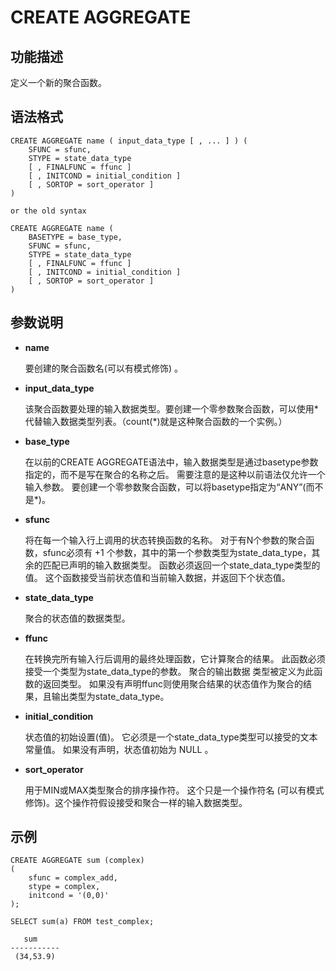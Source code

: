 # CREATE AGGREGATE<a name="ZH-CN_TOPIC_0000001127460521"></a>

## 功能描述<a name="section12436651105814"></a>

定义一个新的聚合函数。

## 语法格式<a name="section98552055195813"></a>

```
CREATE AGGREGATE name ( input_data_type [ , ... ] ) (
    SFUNC = sfunc,
    STYPE = state_data_type
    [ , FINALFUNC = ffunc ]
    [ , INITCOND = initial_condition ]
    [ , SORTOP = sort_operator ]
)

or the old syntax

CREATE AGGREGATE name (
    BASETYPE = base_type,
    SFUNC = sfunc,
    STYPE = state_data_type
    [ , FINALFUNC = ffunc ]
    [ , INITCOND = initial_condition ]
    [ , SORTOP = sort_operator ]
)
```

## 参数说明<a name="section149920095912"></a>

-   **name**

    要创建的聚合函数名\(可以有模式修饰\) 。

-   **input\_data\_type**

    该聚合函数要处理的输入数据类型。要创建一个零参数聚合函数，可以使用\*代替输入数据类型列表。（count\(\*\)就是这种聚合函数的一个实例。）


-   **base\_type**

    在以前的CREATE AGGREGATE语法中，输入数据类型是通过basetype参数指定的，而不是写在聚合的名称之后。 需要注意的是这种以前语法仅允许一个输入参数。 要创建一个零参数聚合函数，可以将basetype指定为“ANY”\(而不是\*\)。


-   **sfunc**

    将在每一个输入行上调用的状态转换函数的名称。 对于有N个参数的聚合函数，sfunc必须有 +1 个参数，其中的第一个参数类型为state\_data\_type，其余的匹配已声明的输入数据类型。 函数必须返回一个state\_data\_type类型的值。 这个函数接受当前状态值和当前输入数据，并返回下个状态值。


-   **state\_data\_type**

    聚合的状态值的数据类型。


-   **ffunc**

    在转换完所有输入行后调用的最终处理函数，它计算聚合的结果。 此函数必须接受一个类型为state\_data\_type的参数。 聚合的输出数据 类型被定义为此函数的返回类型。 如果没有声明ffunc则使用聚合结果的状态值作为聚合的结果，且输出类型为state\_data\_type。


-   **initial\_condition**

    状态值的初始设置\(值\)。 它必须是一个state\_data\_type类型可以接受的文本常量值。 如果没有声明，状态值初始为 NULL 。


-   **sort\_operator**

    用于MIN或MAX类型聚合的排序操作符。 这个只是一个操作符名 \(可以有模式修饰\)。这个操作符假设接受和聚合一样的输入数据类型。


## 示例<a name="section14103104145915"></a>

```
CREATE AGGREGATE sum (complex)
(
    sfunc = complex_add,
    stype = complex,
    initcond = '(0,0)'
);

SELECT sum(a) FROM test_complex;

   sum
-----------
 (34,53.9)
```

